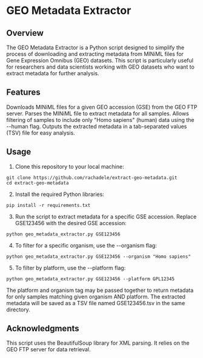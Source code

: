 # GEO Metadata Extractor

## Overview
The GEO Metadata Extractor is a Python script designed to simplify the process of downloading and extracting metadata from MINiML files for Gene Expression Omnibus (GEO) datasets. This script is particularly useful for researchers and data scientists working with GEO datasets who want to extract metadata for further analysis.

## Features
Downloads MINiML files for a given GEO accession (GSE) from the GEO FTP server.
Parses the MINiML file to extract metadata for all samples.
Allows filtering of samples to include only "Homo sapiens" (human) data using the --human flag.
Outputs the extracted metadata in a tab-separated values (TSV) file for easy analysis.

## Usage
1. Clone this repository to your local machine:
```
git clone https://github.com/rachadele/extract-geo-metadata.git
cd extract-geo-metadata
```
2. Install the required Python libraries:
```
pip install -r requirements.txt
```
3. Run the script to extract metadata for a specific GSE accession. Replace GSE123456 with the desired GSE accession:
```
python geo_metadata_extractor.py GSE123456
```
4. To filter for a specific organism, use the --organism flag:
```
python geo_metadata_extractor.py GSE123456 --organism "Homo sapiens"
```
5. To filter by platform, use the --platform flag:
```
python geo_metadata_extractor.py GSE123456 --platform GPL12345
```
The platform and organism tag may be passed together to return metadata for only samples matching given organism AND platform.
The extracted metadata will be saved as a TSV file named GSE123456.tsv in the same directory. 

## Acknowledgments
This script uses the BeautifulSoup library for XML parsing.
It relies on the GEO FTP server for data retrieval.
